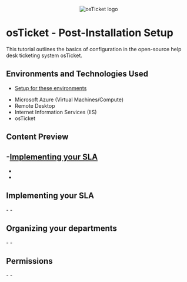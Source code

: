 <p align="center">
<img src="https://i.imgur.com/Clzj7Xs.png" alt="osTicket logo"/>
</p>

<h1>osTicket - Post-Installation Setup</h1>
This tutorial outlines the basics of configuration in the open-source help desk ticketing system osTicket.<br />


<h2>Environments and Technologies Used</h2>

* [Setup for these environments](https://github.com/Ruissal/osticket-install)  
- Microsoft Azure (Virtual Machines/Compute)
- Remote Desktop
- Internet Information Services (IIS)
- osTicket
<h2>Content Preview</h2>

-[Implementing your SLA](#implementing-your-sla)   
- 
- 
- 







<h2>Implementing your SLA</h2>
-
-
<h2>Organizing your departments</h2>
- 
-
<h2>Permissions</h2>
-
-



